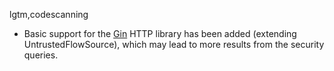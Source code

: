 lgtm,codescanning
* Basic support for the [Gin](https://github.com/gin-gonic/gin) HTTP library has been added (extending UntrustedFlowSource), which may lead to more results from the security queries.